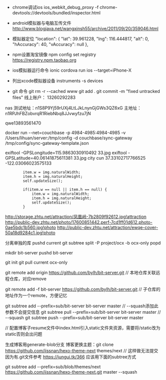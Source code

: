 + chrome调试ios
ios_webkit_debug_proxy -f chrome-devtools://devtools/bundled/inspector.html

+ android模拟器与电脑互传文件
http://www.blogjava.net/wangxinsh55/archive/2011/09/20/359046.html

+ 模拟器定位
"location": { "lat": 39.961228, "lng": 116.444817, "alt": 0, "hAccuracy": 40, "vAccuracy": null },

+ npm设置淘宝镜像
npm config set registry https://registry.npm.taobao.org


+ ios模拟器运行命令
ionic cordova run ios --target=iPhone-X

+ 列出xcode模拟器设备
instruments -s devices


+ git 命令
git rm -r --cached www
 git add .
 git commit -m "fixed untracked files\"
线上账户：
13260292283

nas 测试地址：n1S8P9Yj59rUXj4LtLJkLnynGjGWs3QZ6xG
    主地址： n1RPJhFBZobvrqR1RiebNbq8JJvwyfzu7jN

qwe13893561470


docker run --net=couchbase -p 4984-4985:4984-4985 -v /Users/lihuan/server:/tmp/config -d couchbase/sync-gateway /tmp/config/sync-gateway-template.json


exiftool -GPSLongitude=115.9863030910492 33.jpg
exiftool -GPSLatitude=40.06141875611381 33.jpg
city cun 37.33102717766525   -122.03066023575133


            item.w = img.naturalWidth;
			item.h = img.naturalHeight;
            self.updateSize();

            if(item.w == null || item.h == null) {
                item.w = img.naturalWidth;
                item.h = img.naturalHeight;
                self.updateSize();
			}

http://storage.zhtu.net/attraction/凤凰岭-7b2809f92612.jpg!attraction
http://public-dev.zhtu.net/photo/17600851442.perf-7cd1ff01d612.photo-0ae5bdc1b560.jpg!photo
http://public-dev.zhtu.net/attraction/ewqe-cover-50a18d9284c1.jpg!photo


分离单独的库
pushd current
git subtree split -P project/ocx -b ocx-only
popd

mkdir bit-server
pushd bit-server

git init
git pull current ocx-only

git remote add origin https://github.com/bylh/bit-server.git  // 本地仓库关联远程仓库，对应remove


git remote add -f bit-server https://github.com/bylh/bit-server.git // 子仓库的地址作为一个remote，方便记忆

git subtree add --prefix=sub/bit-server bit-server master     // --squash添加此参数不会提交信息
git subtree pull --prefix=sub/bit-server bit-server master        // --squash
git subtree push --prefix=sub/bit-server bit-server master

// 配置博客子resume文件中index.html引入static文件夹资源，需要将/static改为static否则会出问题

生成博客用generate-blob分支
博客更换主题：git clone https://github.com/iissnan/hexo-theme-next themes/next // 这样做无法提交因为有.git文件参考 https://jungui.tk/366 应该用下面的subtree方式

git subtree add --prefix=sub/blob/themes/next https://github.com/iissnan/hexo-theme-next.git master --squash

